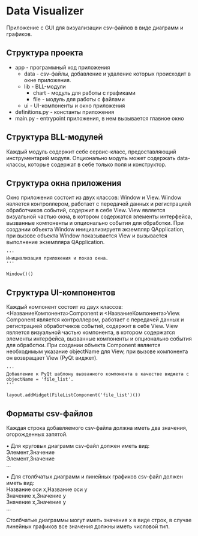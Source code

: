 # Data Visualizer
Приложение с GUI для визуализации csv-файлов в виде диаграмм и графиков.

## Структура проекта
* app - программный код приложения
    + data - csv-файлы, добавление и удаление которых происходит в окне приложения.
    + lib - BLL-модули
        - chart - модуль для работы с графиками
        - file - модуль для работы с файлами
    + ui - UI-компоненты и окно приложения
* definitions.py - константы приложения
* main.py - entrypoint приложения, в нем вызывается главное окно

## Структура BLL-модулей
Каждый модуль содержит себе сервис-класс, предоставляющий инструментарий модуля.
Опционально модуль может содержать data-классы, которые содержат в себе только поля и конструктор.

## Структура окна приложения
Окно приложения состоит из двух классов: Window и View. Window является контроллером, работает с передачей данных
и регистрацией обработчиков событий, содержит в себе View. View является визуальной частью окна,
в котором содержатся элементы интерфейса, вызванные компоненты и опционально события для обработки.
При создании объекта Window инициализируетя экземпляр QApplication, при вызове объекта Window показывается View и вызывается выполнение
экземпляра QApplication.

```
'''
Инициализация приложения и показ окна.
'''

Window()()
```


## Структура UI-компонентов
Каждый компонент состоит из двух классов: <НазваниеКомпонента>Component и <НазваниеКомпонента>View.
Component является контроллером, работает с передачей данных и регистрацией обработчиков событий, содержит
в себе View. View является визуальной частью компонента, в котором содержатся элементы интерфейса, вызванные компоненты
и опционально события для обработки. При создании объекта Component является необходимым указание objectName для View,
при вызове компонента он возвращает View (PyQt виджет).

```
'''
Добавление к PyQt шаблону вызванного компонента в качестве виджета с
objectName = 'file_list'.
'''

layout.addWidget(FileListComponent('file_list')())
```

## Форматы csv-файлов
Каждая строка добавляемого csv-файла должна иметь два значения, огорожденных запятой.

• Для круговых диаграмм csv-файл должен иметь вид:
<br>Элемент,Значение
<br>Элемент,Значение
<br>...

• Для столбчатых диаграмм и линейных графиков csv-файл должен иметь вид:
<br>Название оси x,Название оси y
<br>Значение x,Значение y
<br>Значение x,Значение y
<br>...

Столбчатые диаграммы могут иметь значения x в виде строк, в случае линейных графиков все значения должны иметь числовой тип.